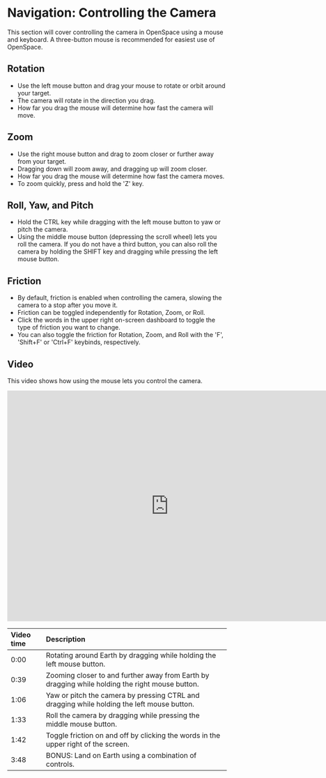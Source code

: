 # Navigation: Controlling the Camera

This section will cover controlling the camera in OpenSpace using a mouse and keyboard. A three-button mouse is recommended for easiest use of OpenSpace.

## Rotation
 - Use the left mouse button and drag your mouse to rotate or orbit around your target.
 - The camera will rotate in the direction you drag.
 - How far you drag the mouse will determine how fast the camera will move.

## Zoom
 - Use the right mouse button and drag to zoom closer or further away from your target.
 - Dragging down will zoom away, and dragging up will zoom closer.
 - How far you drag the mouse will determine how fast the camera moves.
 - To zoom quickly, press and hold the 'Z' key.

## Roll, Yaw, and Pitch
 - Hold the CTRL key while dragging with the left mouse button to yaw or pitch the camera.
 - Using the middle mouse button (depressing the scroll wheel) lets you roll the camera. If you do not have a third button, you can also roll the camera by holding the SHIFT key and dragging while pressing the left mouse button.

## Friction
 - By default, friction is enabled when controlling the camera, slowing the camera to a stop after you move it.
 - Friction can be toggled independently for Rotation, Zoom, or Roll.
 - Click the words in the upper right on-screen dashboard to toggle the type of friction you want to change.
 - You can also toggle the friction for Rotation, Zoom, and Roll with the 'F', 'Shift+F' or 'Ctrl+F' keybinds, respectively.

## Video

This video shows how using the mouse lets you control the camera.
<iframe width="740" height="530" src="https://www.youtube.com/embed/uhbbGGgdcgM" frameborder="0" allow="autoplay; encrypted-media" allowfullscreen></iframe>

| Video time | Description |
|:-------------|:------------------|
| 0:00 | Rotating around Earth by dragging while holding the left mouse button. |
| 0:39 | Zooming closer to and further away from Earth by dragging while holding the right mouse button. |
| 1:06 | Yaw or pitch the camera by pressing CTRL and dragging while holding the left mouse button. |
| 1:33 | Roll the camera by dragging while pressing the middle mouse button. |
| 1:42 | Toggle friction on and off by clicking the words in the upper right of the screen. |
| 3:48 | BONUS: Land on Earth using a combination of controls. |
